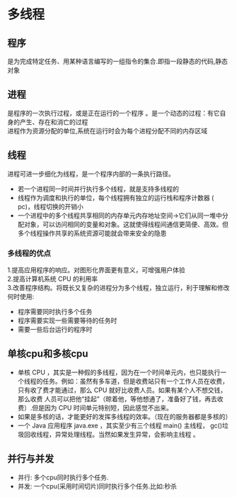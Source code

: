 # 多线程

## 程序
是为完成特定任务、用某种语言编写的一组指令的集合.即指一段静态的代码,静态对象

## 进程
是程序的一次执行过程，或是正在运行的一个程序 。是一个动态的过程：有它自身的产生、存在和消亡的过程  
进程作为资源分配的单位,系统在运行时会为每个进程分配不同的内存区域

## 线程
进程可进一步细化为线程，是一个程序内部的一条执行路径。
* 若一个进程同一时间并行执行多个线程，就是支持多线程的
* 线程作为调度和执行的单位，每个线程拥有独立的运行栈和程序计数器 ( pc)，线程切换的开销小
* 一个进程中的多个线程共享相同的内存单元内存地址空间->它们从同一堆中分配对象，可以访问相同的变量和对象。这就使得线程间通信更简便、高效。但多个线程操作共享的系统资源可能就会带来安全的隐患

### 多线程的优点
1.提高应用程序的响应。对图形化界面更有意义，可增强用户体验    
2.提高计算机系统 CPU 的利用率  
3.改善程序结构。将既长又复杂的进程分为多个线程，独立运行，利于理解和修改  
何时使用:  
* 程序需要同时执行多个任务
* 程序需要实现一些需要等待的任务时
* 需要一些后台运行的程序时

## 单核cpu和多核cpu
* 单核 CPU ，其实是一种假的多线程，因为在一个时间单元内，也只能执行一个线程的任务。例如：虽然有多车道，但是收费站只有一个工作人员在收费，只有收了费才能通过，那么 CPU 就好比收费人员。如果有某个人不想交钱，
那么收费 人员可以把他“挂起”（晾着他，等他想通了，准备好了钱，再去收费）.但是因为 CPU 时间单元特别短，因此感觉不出来。
* 如果是多核的话，才能更好的发挥多线程的效率。（现在的服务器都是多核的）
* 一个 Java 应用程序 java.exe ，其实至少有三个线程 main() 主线程， gc()垃圾回收线程，异常处理线程。当然如果发生异常，会影响主线程 。

## 并行与并发
* 并行: 多个cpu同时执行多个任务.
* 并发: 一个cpu(采用时间切片)同时执行多个任务.比如:秒杀
